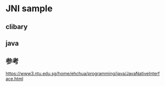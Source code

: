 # JNI sample

## clibary

## java










## 参考

https://www3.ntu.edu.sg/home/ehchua/programming/java/JavaNativeInterface.html